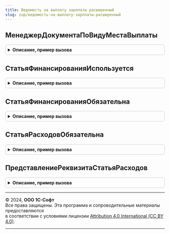 ```yaml
---
title: Ведомость на выплату зарплаты расширенный
slug: zup/ведомость-на-выплату-зарплаты-расширенный
---
```



## МенеджерДокументаПоВидуМестаВыплаты
<details style="margin: 1em 0; padding: 0.5em; border: 1px solid #ccc; border-radius: 6px;">

<summary style="font-weight: bold; cursor: pointer;">Описание, пример вызова</summary>

```bsl

Функция МенеджерДокументаПоВидуМестаВыплаты(ВидМестаВыплаты) Экспорт
```

Пример вызова
```bsl
Результат = ВедомостьНаВыплатуЗарплатыРасширенный.МенеджерДокументаПоВидуМестаВыплаты(ВидМестаВыплаты) 
```
</details>

## СтатьяФинансированияИспользуется
<details style="margin: 1em 0; padding: 0.5em; border: 1px solid #ccc; border-radius: 6px;">

<summary style="font-weight: bold; cursor: pointer;">Описание, пример вызова</summary>

```bsl

Функция СтатьяФинансированияИспользуется() Экспорт
```

Пример вызова
```bsl
Результат = ВедомостьНаВыплатуЗарплатыРасширенный.СтатьяФинансированияИспользуется() 
```
</details>

## СтатьяФинансированияОбязательна
<details style="margin: 1em 0; padding: 0.5em; border: 1px solid #ccc; border-radius: 6px;">

<summary style="font-weight: bold; cursor: pointer;">Описание, пример вызова</summary>

```bsl

Функция СтатьяФинансированияОбязательна() Экспорт
```

Пример вызова
```bsl
Результат = ВедомостьНаВыплатуЗарплатыРасширенный.СтатьяФинансированияОбязательна() 
```
</details>

## СтатьяРасходовОбязательна
<details style="margin: 1em 0; padding: 0.5em; border: 1px solid #ccc; border-radius: 6px;">

<summary style="font-weight: bold; cursor: pointer;">Описание, пример вызова</summary>

```bsl

Функция СтатьяРасходовОбязательна() Экспорт
```

Пример вызова
```bsl
Результат = ВедомостьНаВыплатуЗарплатыРасширенный.СтатьяРасходовОбязательна() 
```
</details>

## ПредставлениеРеквизитаСтатьяРасходов
<details style="margin: 1em 0; padding: 0.5em; border: 1px solid #ccc; border-radius: 6px;">

<summary style="font-weight: bold; cursor: pointer;">Описание, пример вызова</summary>

```bsl

Функция ПредставлениеРеквизитаСтатьяРасходов() Экспорт
```

Пример вызова
```bsl
Результат = ВедомостьНаВыплатуЗарплатыРасширенный.ПредставлениеРеквизитаСтатьяРасходов() 
```
</details>

---

© 2024, **ООО 1С-Софт**  
Все права защищены. Эта программа и сопроводительные материалы предоставляются  
в соответствии с условиями лицензии [Attribution 4.0 International (CC BY 4.0)](https://creativecommons.org/licenses/by/4.0/legalcode).

---
